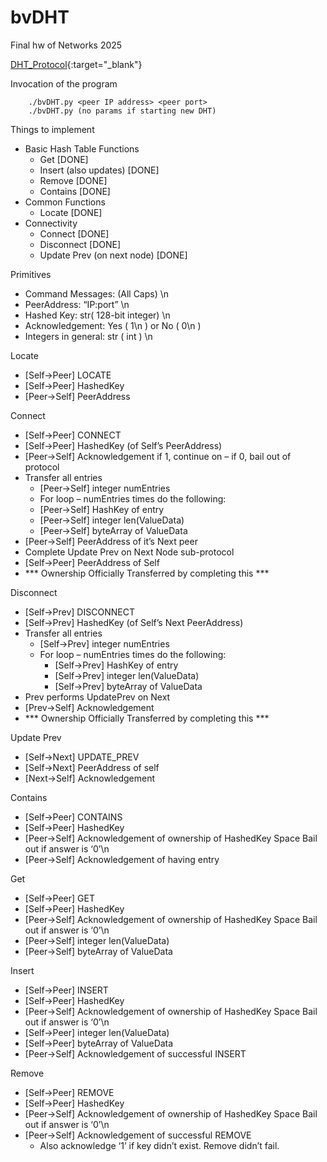 # bvDHT
Final hw of Networks 2025

[DHT_Protocol](https://buenavistauniversity.sharepoint.com/:w:/r/sites/CS_Data/_layouts/15/Doc.aspx?sourcedoc=%7BAAF1A76F-5F58-46DF-9C64-50703ECE17ED%7D&file=DHT_Protocol.docx&action=default&mobileredirect=true){:target="_blank"}

Invocation of the program
```
	./bvDHT.py <peer IP address> <peer port>
	./bvDHT.py (no params if starting new DHT)
```


Things to implement

 - Basic Hash Table Functions
	- Get [DONE]
	- Insert (also updates) [DONE]
	- Remove [DONE]
	- Contains [DONE]
 - Common Functions
	- Locate [DONE]
 - Connectivity
	- Connect [DONE]
	- Disconnect [DONE]
	- Update Prev (on next node) [DONE]

Primitives
 - Command Messages: (All Caps) \n
 - PeerAddress: “IP:port” \n
 - Hashed Key: str( 128-bit integer) \n
 - Acknowledgement: Yes ( 1\n ) or No ( 0\n )
 - Integers in general: str ( int ) \n

Locate
 - [Self->Peer] LOCATE
 - [Self->Peer] HashedKey
 - [Peer->Self] PeerAddress

Connect
 - [Self->Peer] CONNECT
 - [Self->Peer] HashedKey (of Self’s PeerAddress)
 - [Peer->Self] Acknowledgement if 1, continue on – if 0, bail out of protocol
 - Transfer all entries
	- [Peer->Self] integer numEntries
	- For loop – numEntries times do the following:
	- [Peer->Self] HashKey of entry
	- [Peer->Self] integer len(ValueData)
	- [Peer->Self] byteArray of ValueData
 - [Peer->Self] PeerAddress of it’s Next peer
 - Complete Update Prev on Next Node sub-protocol
 - [Self->Peer] PeerAddress of Self
 - *** Ownership Officially Transferred by completing this ***

Disconnect
 - [Self->Prev] DISCONNECT
 - [Self->Prev] HashedKey (of Self’s Next PeerAddress)
 - Transfer all entries
	- [Self->Prev] integer numEntries
	- For loop – numEntries times do the following:
		- [Self->Prev] HashKey of entry
		- [Self->Prev] integer len(ValueData)
		- [Self->Prev] byteArray of ValueData
 - Prev performs UpdatePrev on Next
 - [Prev->Self] Acknowledgement
 - *** Ownership Officially Transferred by completing this ***

Update Prev
 - [Self->Next] UPDATE_PREV
 - [Self->Next] PeerAddress of self
 - [Next->Self] Acknowledgement


Contains
 - [Self->Peer] CONTAINS
 - [Self->Peer] HashedKey
 - [Peer->Self] Acknowledgement of ownership of HashedKey Space Bail out if answer is ‘0’\n
 - [Peer->Self] Acknowledgement of having entry


Get
 - [Self->Peer] GET
 - [Self->Peer] HashedKey
 - [Peer->Self] Acknowledgement of ownership of HashedKey Space Bail out if answer is ‘0’\n
 - [Peer->Self] integer len(ValueData)
 - [Peer->Self] byteArray of ValueData


Insert
 - [Self->Peer] INSERT
 - [Self->Peer] HashedKey
 - [Peer->Self] Acknowledgement of ownership of HashedKey Space Bail out if answer is ‘0’\n
 - [Self->Peer] integer len(ValueData)
 - [Self->Peer] byteArray of ValueData
 - [Peer->Self] Acknowledgement of successful INSERT

Remove
 - [Self->Peer] REMOVE
 - [Self->Peer] HashedKey
 - [Peer->Self] Acknowledgement of ownership of HashedKey Space Bail out if answer is ‘0’\n
 - [Peer->Self] Acknowledgement of successful REMOVE
	- Also acknowledge ‘1’ if key didn’t exist. Remove didn’t fail.
